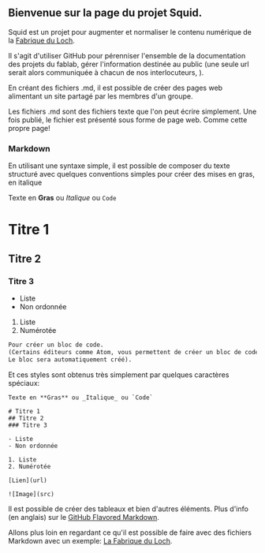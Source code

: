 ## Bienvenue sur la page du projet Squid.

Squid est un projet pour augmenter et normaliser le contenu numérique de la [Fabrique du Loch](http://www.lafabriqueduloch.org/).

Il s'agit d'utiliser GitHub pour pérenniser l'ensemble de la documentation des projets du fablab,
gérer l'information destinée au public (une seule url serait alors communiquée à chacun de nos interlocuteurs, ).

En créant des fichiers .md, il est possible de créer des pages web alimentant un site partagé par les membres d'un groupe.

Les fichiers .md sont des fichiers texte que l'on peut écrire simplement.
Une fois publié, le fichier est présenté sous forme de page web.
Comme cette propre page!

### Markdown
En utilisant une syntaxe simple, il est possible de composer du texte structuré avec quelques conventions simples
pour créer des mises en gras, en italique

Texte en **Gras** ou _Italique_ ou `Code`

# Titre 1
## Titre 2
### Titre 3

- Liste
- Non ordonnée

1. Liste
2. Numérotée

```markdown
Pour créer un bloc de code.
(Certains éditeurs comme Atom, vous permettent de créer un bloc de code en tapant uniquement "code" sur une seule ligne.
Le bloc sera automatiquement créé).
```

Et ces styles sont obtenus très simplement par quelques caractères spéciaux:

```
Texte en **Gras** ou _Italique_ ou `Code`

# Titre 1
## Titre 2
### Titre 3

- Liste
- Non ordonnée

1. Liste
2. Numérotée

[Lien](url)

![Image](src)

```

Il est possible de créer des tableaux et bien d'autres éléments.
Plus d'info (en anglais) sur le [GitHub Flavored Markdown](https://guides.github.com/features/mastering-markdown/).

Allons plus loin en regardant ce qu'il est possible de faire avec des fichiers Markdown
avec un exemple: [La Fabrique du Loch](https://arnaudswail.github.io/squid/fabloch).
